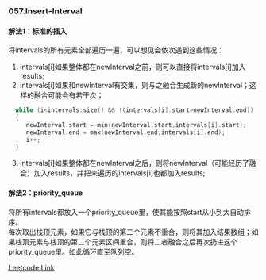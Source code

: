 ### 057.Insert-Interval

#### 解法1：标准的插入
将intervals的所有元素全部遍历一遍，可以想见会依次遇到这些情况：    
1. intervals[i]如果整体都在newInterval之前，则可以直接将intervals[i]加入results;
2. intervals[i]如果和newInterval有交集，则与之融合生成新的newInterval；这样的融合可能会有若干次； 
```cpp
  while (i<intervals.size() && !(intervals[i].start>newInterval.end))
  {
     newInterval.start = min(newInterval.start,intervals[i].start);
     newInterval.end = max(newInterval.end,intervals[i].end);
     i++;
  }
```
3. intervals[i]如果整体都在newInterval之后，则将newInterval（可能经历了融合）加入results，并把未遍历的intervals[i]也都加入results; 

#### 解法2：priority_queue
将所有intervals都放入一个priority_queue里，使其能按照start从小到大自动排序。    
每次取出栈顶元素，如果它与栈顶的第二个元素不重合，则将其加入结果数组；如果栈顶元素与栈顶的第二个元素区间重合，则将二者融合之后再次扔进这个priority_queue里。如此循环直至队列空。


[Leetcode Link](https://leetcode.com/problems/insert-interval)
